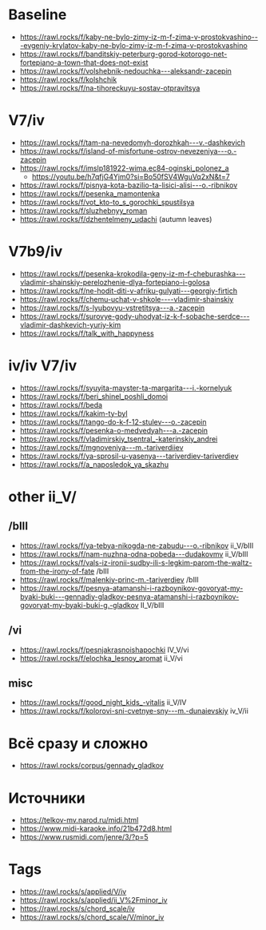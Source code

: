 # Baseline

- https://rawl.rocks/f/kaby-ne-bylo-zimy-iz-m-f-zima-v-prostokvashino---evgeniy-krylatov-kaby-ne-bylo-zimy-iz-m-f-zima-v-prostokvashino
- https://rawl.rocks/f/banditskiy-peterburg-gorod-kotorogo-net-fortepiano-a-town-that-does-not-exist
- https://rawl.rocks/f/volshebnik-nedouchka---aleksandr-zacepin
- https://rawl.rocks/f/kolshchik
- https://rawl.rocks/f/na-tihoreckuyu-sostav-otpravitsya

# V7/iv

- https://rawl.rocks/f/tam-na-nevedomyh-dorozhkah---v.-dashkevich
- https://rawl.rocks/f/island-of-misfortune-ostrov-nevezeniya---o.-zacepin
- https://rawl.rocks/f/imslp181922-wima.ec84-oginski_polonez_a
  - https://youtu.be/h7qfjG4Yjm0?si=Bo50fSV4WguVq2xN&t=7
- https://rawl.rocks/f/pisnya-kota-bazilio-ta-lisici-alisi---o.-ribnikov
- https://rawl.rocks/f/pesenka_mamontenka
- https://rawl.rocks/f/vot_kto-to_s_gorochki_spustilsya
- https://rawl.rocks/f/sluzhebnyy_roman
- https://rawl.rocks/f/dzhentelmeny_udachi (autumn leaves)

# V7b9/iv

- https://rawl.rocks/f/pesenka-krokodila-geny-iz-m-f-cheburashka---vladimir-shainskiy-perelozhenie-dlya-fortepiano-i-golosa
- https://rawl.rocks/f/ne-hodit-diti-v-afriku-gulyati---georgiy-firtich
- https://rawl.rocks/f/chemu-uchat-v-shkole----vladimir-shainskiy
- https://rawl.rocks/f/s-lyubovyu-vstretitsya---a.-zacepin
- https://rawl.rocks/f/surovye-gody-uhodyat-iz-k-f-sobache-serdce---vladimir-dashkevich-yuriy-kim
- https://rawl.rocks/f/talk_with_happyness

# iv/iv V7/iv

- https://rawl.rocks/f/syuyita-mayster-ta-margarita---i.-kornelyuk
- https://rawl.rocks/f/beri_shinel_poshli_domoi
- https://rawl.rocks/f/beda
- https://rawl.rocks/f/kakim-ty-byl
- https://rawl.rocks/f/tango-do-k-f-12-stulev---o.-zacepin
- https://rawl.rocks/f/pesenka-o-medvedyah---a.-zacepin
- https://rawl.rocks/f/vladimirskiy_tsentral_-katerinskiy_andrei
- https://rawl.rocks/f/mgnoveniya---m.-tariverdiiev
- https://rawl.rocks/f/ya-sprosil-u-yasenya---tariverdiev-tariverdiev
- https://rawl.rocks/f/a_naposledok_ya_skazhu


# other ii_V/

## /bIII

- https://rawl.rocks/f/ya-tebya-nikogda-ne-zabudu---o.-ribnikov ii_V/bIII
- https://rawl.rocks/f/nam-nuzhna-odna-pobeda---dudakovmv ii_V/bIII
- https://rawl.rocks/f/vals-iz-ironii-sudby-ili-s-legkim-parom-the-waltz-from-the-irony-of-fate /bIII
- https://rawl.rocks/f/malenkiy-princ-m.-tariverdiev /bIII
- https://rawl.rocks/f/pesnya-atamanshi-i-razboynikov-govoryat-my-byaki-buki---gennadiy-gladkov-pesnya-atamanshi-i-razboynikov-govoryat-my-byaki-buki-g.-gladkov II_V/bIII

## /vi

- https://rawl.rocks/f/pesnjakrasnoishapochki IV_V/vi
- https://rawl.rocks/f/elochka_lesnoy_aromat ii_V/vi

## misc 

- https://rawl.rocks/f/good_night_kids_-vitalis ii_V/IV
- https://rawl.rocks/f/kolorovi-sni-cvetnye-sny---m.-dunaievskiy iv_V/ii

# Всё сразу и сложно

- https://rawl.rocks/corpus/gennady_gladkov

# Источники

- https://telkov-mv.narod.ru/midi.html
- https://www.midi-karaoke.info/21b472d8.html
- https://www.rusmidi.com/jenre/3/?p=5

# Tags

- https://rawl.rocks/s/applied/V/iv
- https://rawl.rocks/s/applied/ii_V%2Fminor_iv
- https://rawl.rocks/s/chord_scale/iv
- https://rawl.rocks/s/chord_scale/V/minor_iv
